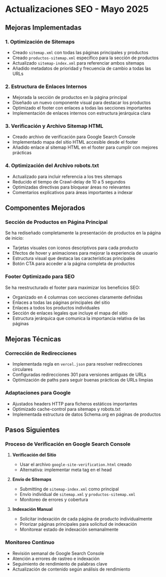 # Actualizaciones SEO - Mayo 2025

## Mejoras Implementadas

### 1. Optimización de Sitemaps
- Creado `sitemap.xml` con todas las páginas principales y productos
- Creado `productos-sitemap.xml` específico para la sección de productos
- Actualizado `sitemap-index.xml` para referenciar ambos sitemaps
- Añadido metadatos de prioridad y frecuencia de cambio a todas las URLs

### 2. Estructura de Enlaces Internos
- Mejorada la sección de productos en la página principal
- Diseñado un nuevo componente visual para destacar los productos
- Optimizado el footer con enlaces a todas las secciones importantes
- Implementación de enlaces internos con estructura jerárquica clara

### 3. Verificación y Archivo Sitemap HTML
- Creado archivo de verificación para Google Search Console
- Implementado mapa del sitio HTML accesible desde el footer
- Añadido enlace al sitemap HTML en el footer para cumplir con mejores prácticas

### 4. Optimización del Archivo robots.txt
- Actualizado para incluir referencia a los tres sitemaps
- Reducido el tiempo de Crawl-delay de 10 a 5 segundos
- Optimizadas directivas para bloquear áreas no relevantes
- Comentarios explicativos para áreas importantes a indexar

## Componentes Mejorados

### Sección de Productos en Página Principal
Se ha rediseñado completamente la presentación de productos en la página de inicio:
- Tarjetas visuales con iconos descriptivos para cada producto
- Efectos de hover y animaciones para mejorar la experiencia de usuario
- Estructura visual que destaca las características principales
- Botón CTA para acceder a la página completa de productos

### Footer Optimizado para SEO
Se ha reestructurado el footer para maximizar los beneficios SEO:
- Organizado en 4 columnas con secciones claramente definidas
- Enlaces a todas las páginas principales del sitio
- Enlaces a todos los productos individuales
- Sección de enlaces legales que incluye el mapa del sitio
- Estructura jerárquica que comunica la importancia relativa de las páginas

## Mejoras Técnicas

### Corrección de Redirecciones
- Implementada regla en `vercel.json` para resolver redirecciones circulares
- Configuradas redirecciones 301 para versiones antiguas de URLs
- Optimización de paths para seguir buenas prácticas de URLs limpias

### Adaptaciones para Google
- Ajustados headers HTTP para ficheros estáticos importantes
- Optimizado cache-control para sitemaps y robots.txt
- Implementada estructura de datos Schema.org en páginas de productos

## Pasos Siguientes

### Proceso de Verificación en Google Search Console
1. **Verificación del Sitio**
   - Usar el archivo `google-site-verification.html` creado
   - Alternativa: implementar meta tag en el head

2. **Envío de Sitemaps**
   - Submitting de `sitemap-index.xml` como principal
   - Envío individual de `sitemap.xml` y `productos-sitemap.xml`
   - Monitoreo de errores y cobertura

3. **Indexación Manual**
   - Solicitar indexación de cada página de producto individualmente
   - Priorizar páginas principales para solicitud de indexación
   - Monitorear estado de indexación semanalmente

### Monitoreo Continuo
- Revisión semanal de Google Search Console
- Atención a errores de rastreo e indexación
- Seguimiento de rendimiento de palabras clave
- Actualización de contenido según análisis de rendimiento 
